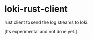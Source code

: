 # loki-rust-client
rust client to send the log streams to loki.

[Its experimental and not done yet.] 
